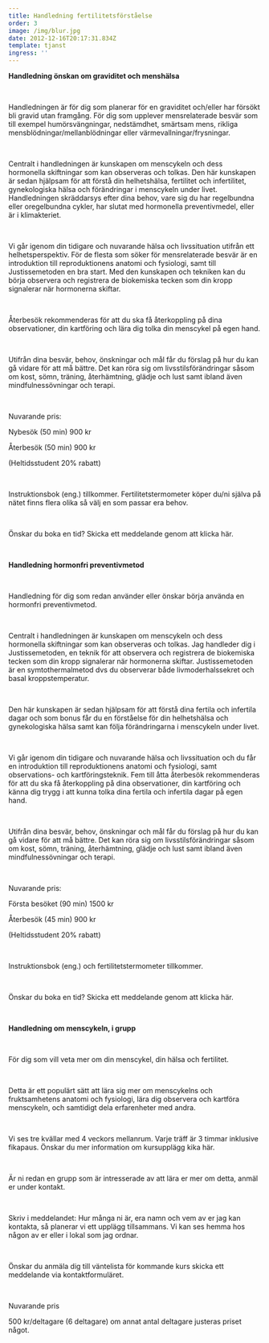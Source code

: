 ```yaml
---
title: Handledning fertilitetsförståelse
order: 3
image: /img/blur.jpg
date: 2012-12-16T20:17:31.834Z
template: tjanst
ingress: ''
---
```

**Handledning önskan om graviditet och menshälsa** <!--StartFragment-->

<br/>

<!--EndFragment-->

Handledningen är för dig som planerar för en graviditet och/eller har försökt bli gravid utan framgång. För dig som upplever mensrelaterade besvär som till exempel humörsvängningar, nedstämdhet, smärtsam mens, rikliga mensblödningar/mellanblödningar eller värmevallningar/frysningar.<!--StartFragment-->

<br/>

<!--EndFragment-->

Centralt i handledningen är kunskapen om menscykeln och dess hormonella skiftningar som kan observeras och tolkas. Den här kunskapen är sedan hjälpsam för att förstå din helhetshälsa, fertilitet och infertilitet, gynekologiska hälsa och förändringar i menscykeln under livet. Handledningen skräddarsys efter dina behov, vare sig du har regelbundna eller oregelbundna cykler, har slutat med hormonella preventivmedel, eller är i klimakteriet.<!--StartFragment-->

<br/>

<!--EndFragment-->

Vi går igenom din tidigare och nuvarande hälsa och livssituation utifrån ett helhetsperspektiv. För de flesta som söker för mensrelaterade besvär är en introduktion till reproduktionens anatomi och fysiologi, samt till Justissemetoden en bra start. Med den kunskapen och tekniken kan du börja observera och registrera de biokemiska tecken som din kropp signalerar när hormonerna skiftar.<!--StartFragment-->

<br/>

<!--EndFragment-->

Återbesök rekommenderas för att du ska få återkoppling på dina observationer, din kartföring och lära dig tolka din menscykel på egen hand.<!--StartFragment-->

<br/>

<!--EndFragment-->

Utifrån dina besvär, behov, önskningar och mål får du förslag på hur du kan gå vidare för att må bättre. Det kan röra sig om livsstilsförändringar såsom om kost, sömn, träning, återhämtning, glädje och lust samt ibland även mindfulnessövningar och terapi.<!--StartFragment-->

<br/>

<!--EndFragment-->

Nuvarande pris:

Nybesök (50 min) 900 kr

Återbesök (50 min) 900 kr

(Heltidsstudent 20% rabatt)<!--StartFragment-->

<br/>

<!--EndFragment-->

Instruktionsbok (eng.) tillkommer. Fertilitetstermometer köper du/ni själva på nätet finns flera olika så välj en som passar era behov.<!--StartFragment-->

<br/>

<!--EndFragment-->

Önskar du boka en tid? Skicka ett meddelande genom att klicka här.<!--StartFragment-->

<br/>

<!--EndFragment-->

**Handledning hormonfri preventivmetod**<!--StartFragment-->

<br/>

<!--EndFragment-->

Handledning för dig som redan använder eller önskar börja använda en hormonfri preventivmetod.<!--StartFragment-->

<br/>

<!--EndFragment-->

Centralt i handledningen är kunskapen om menscykeln och dess hormonella skiftningar som kan observeras och tolkas. Jag handleder dig i Justissemetoden, en teknik för att observera och registrera de biokemiska tecken som din kropp signalerar när hormonerna skiftar. Justissemetoden är en symtothermalmetod dvs du observerar både livmoderhalssekret och basal kroppstemperatur.<!--StartFragment-->

<br/>

<!--EndFragment-->

Den här kunskapen är sedan hjälpsam för att förstå dina fertila och infertila dagar och som bonus får du en förståelse för din helhetshälsa och gynekologiska hälsa samt kan följa förändringarna i menscykeln under livet.<!--StartFragment-->

<br/>

<!--EndFragment-->

Vi går igenom din tidigare och nuvarande hälsa och livssituation och du får en introduktion till reproduktionens anatomi och fysiologi, samt observations- och kartföringsteknik. Fem till åtta återbesök rekommenderas för att du ska få återkoppling på dina observationer, din kartföring och känna dig trygg i att kunna tolka dina fertila och infertila dagar på egen hand.<!--StartFragment-->

<br/>

<!--EndFragment-->

Utifrån dina besvär, behov, önskningar och mål får du förslag på hur du kan gå vidare för att må bättre. Det kan röra sig om livsstilsförändringar såsom om kost, sömn, träning, återhämtning, glädje och lust samt ibland även mindfulnessövningar och terapi.<!--StartFragment-->

<br/>

<!--EndFragment-->

Nuvarande pris:

Första besöket (90 min) 1500 kr

Återbesök (45 min) 900 kr

(Heltidsstudent 20% rabatt)<!--StartFragment-->

<br/>

<!--EndFragment-->

Instruktionsbok (eng.) och fertilitetstermometer tillkommer.<!--StartFragment-->

<br/>

<!--EndFragment-->

Önskar du boka en tid? Skicka ett meddelande genom att klicka här.<!--StartFragment-->

<br/>

<!--EndFragment-->

**Handledning om menscykeln, i grupp**<!--StartFragment-->

<br/>

<!--EndFragment-->

För dig som vill veta mer om din menscykel, din hälsa och fertilitet.<!--StartFragment-->

<br/>

<!--EndFragment-->

Detta är ett populärt sätt att lära sig mer om menscykelns och fruktsamhetens anatomi och fysiologi, lära dig observera och kartföra menscykeln, och samtidigt dela erfarenheter med andra.<!--StartFragment-->

<br/>

<!--EndFragment-->

Vi ses tre kvällar med 4 veckors mellanrum. Varje träff är 3 timmar inklusive fikapaus. Önskar du mer information om kursupplägg kika här.<!--StartFragment-->

<br/>

<!--EndFragment-->

Är ni redan en grupp som är intresserade av att lära er mer om detta, anmäl er under kontakt.<!--StartFragment-->

<br/>

<!--EndFragment-->

Skriv i meddelandet: Hur många ni är, era namn och vem av er jag kan kontakta, så planerar vi ett upplägg tillsammans. Vi kan ses hemma hos någon av er eller i lokal som jag ordnar.<!--StartFragment-->

<br/>

<!--EndFragment-->

Önskar du anmäla dig till väntelista för kommande kurs skicka ett meddelande via kontaktformuläret.<!--StartFragment-->

<br/>

<!--EndFragment-->

Nuvarande pris

500 kr/deltagare (6 deltagare) om annat antal deltagare justeras priset något.

<!--EndFragment-->